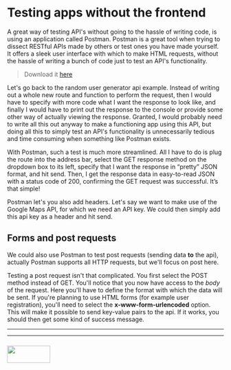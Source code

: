 Testing apps without the frontend
===

A great way of testing API's without going to the hassle of writing code, is using an application called Postman. Postman is a great tool when trying to dissect RESTful APIs made by others or test ones you have made yourself. It offers a sleek user interface with which to make HTML requests, without the hassle of writing a bunch of code just to test an API's functionality.

> Download it [here](https://www.getpostman.com/postman)

Let's go back to the random user generator api example. Instead of writing out a whole new route and function to perform the request, then I would have to specify with more code what I want the response to look like, and finally I would have to print out the response to the console or provide some other way of actually viewing the response. Granted, I would probably need to write all this out anyway to make a functioning app using this API, but doing all this to simply test an API's functionality is unnecessarily tedious and time consuming when something like Postman exists.

With Postman, such a test is much more streamlined. All I have to do is plug the route into the address bar, select the GET response method on the dropdown box to its left, specify that I want the response in “pretty” JSON format, and hit send. Then, I get the response data in easy-to-read JSON with a status code of 200, confirming the GET request was successful. It’s that simple!

Postman let's you also add headers. Let's say we want to make use of the Google Maps API, for which we need an API key. We could then simply add this api key as a header and hit send. 

Forms and post requests
---

We could also use Postman to test post requests (sending data **to** the api), actually Postman supports all HTTP requests, but we'll focus on post here.

Testing a post request isn't that complicated. You first select the POST method instead of GET. You'll notice that you now have access to the _body_ of the request. Here you'll have to define the format with which the data will be sent. If you're planning to use HTML forms (for example user registration), you'll need to select the **x-www-form-urlencoded** option. This will make it possible to send key-value pairs to the api. If it works, you should then get some kind of success message.



___
___
### <a href="http://elewa.education/blog" target="_blank"><img src="https://user-images.githubusercontent.com/18554853/34921062-506450ae-f97d-11e7-875f-6feeb26ad72d.png" width="100" height="40"/></a>